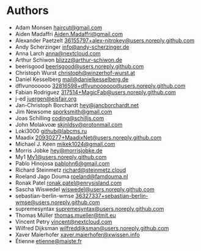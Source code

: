 <!--
  - SPDX-FileCopyrightText: 2016 Nextcloud GmbH and Nextcloud contributors
  - SPDX-License-Identifier: AGPL-3.0-or-later
-->
# Authors

- Adam Monsen <haircut@gmail.com>
- Aiden Madaffri <Aiden.Madaffri@gmail.com>
- Alexander Paetzelt <36155797+alex-nitrokey@users.noreply.github.com>
- Andy Scherzinger <info@andy-scherzinger.de>
- Anna Larch <anna@nextcloud.com>
- Arthur Schiwon <blizzz@arthur-schiwon.de>
- beerisgood <beerisgood@users.noreply.github.com>
- Christoph Wurst <christoph@winzerhof-wurst.at>
- Daniel Kesselberg <mail@danielkesselberg.de>
- dflvunoooooo <32816598+dflvunoooooo@users.noreply.github.com>
- Fabian Rodriguez <317514+MagicFab@users.noreply.github.com>
- j-ed <juergen@eisfair.org>
- Jan-Christoph Borchardt <hey@jancborchardt.net>
- Jim Newsome <sporksmith@gmail.com>
- Joas Schilling <coding@schilljs.com>
- John Molakvoæ <skjnldsv@protonmail.com>
- Loki3000 <github@labcms.ru>
- Maadix <20930277+MaadixNet@users.noreply.github.com>
- Michael J. Keen <mikek1024@gmail.com>
- Morris Jobke <hey@morrisjobke.de>
- My1 <My1@users.noreply.github.com>
- Pablo Hinojosa <pablohn6@gmail.com>
- Richard Steinmetz <richard@steinmetz.cloud>
- Roeland Jago Douma <roeland@famdouma.nl>
- Ronak Patel <ronak.patel@enrysisland.com>
- Sascha Wiswedel <wiswedel@users.noreply.github.com>
- sebastian-berlin-wmse <36327337+sebastian-berlin-wmse@users.noreply.github.com>
- supremesyntax <supremesyntax@users.noreply.github.com>
- Thomas Müller <thomas.mueller@tmit.eu>
- Vincent Petry <vincent@nextcloud.com>
- Wilfred Dijksman <wilfreddijksman@users.noreply.github.com>
- Xaver Maierhofer <xaver.maierhofer@xwissen.info>
- Étienne <etienne@maiste.fr>
